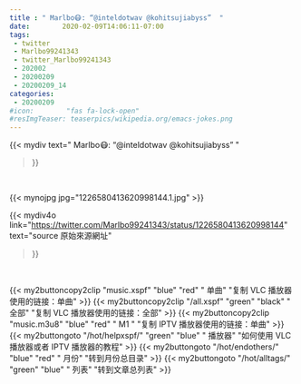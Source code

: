 ```yaml
---
title : " Marlbo😷: “@inteldotwav @kohitsujiabyss”  "
date:        2020-02-09T14:06:11-07:00
tags:
 - twitter
 - Marlbo99241343
 - twitter_Marlbo99241343
 - 202002
 - 20200209
 - 20200209_14
categories:
 - 20200209
#icon:        "fas fa-lock-open"
#resImgTeaser: teaserpics/wikipedia.org/emacs-jokes.png
---
```


{{< mydiv text=" Marlbo😷: “@inteldotwav @kohitsujiabyss”  "
>}}
<br>


 {{< mynojpg jpg="1226580413620998144.1.jpg" >}}<br> 



{{< mydiv4o link="https://twitter.com/Marlbo99241343/status/1226580413620998144"
text="source 原始來源網址"
>}}


<br>



{{< my2buttoncopy2clip "music.xspf"        "blue"   "red"    " 单曲"  "复制 VLC 播放器使用的链接：单曲" >}} {{< my2buttoncopy2clip "/all.xspf"         "green"  "black"  " 全部"  "复制 VLC 播放器使用的链接：全部" >}} {{< my2buttoncopy2clip "music.m3u8"        "blue"   "red"    " M1 "    "复制 IPTV 播放器使用的链接：单曲" >}} {{< my2buttongoto      "/hot/helpxspf/"    "green"  "blue"   " 播放器" "如何使用 VLC 播放器或者 IPTV 播放器的教程" >}} {{< my2buttongoto      "/hot/endothers/"   "blue"   "red"    " 月份"   "转到月份总目录" >}} {{< my2buttongoto      "/hot/alltags/"     "green"  "blue"   " 列表"   "转到文章总列表" >}} 
